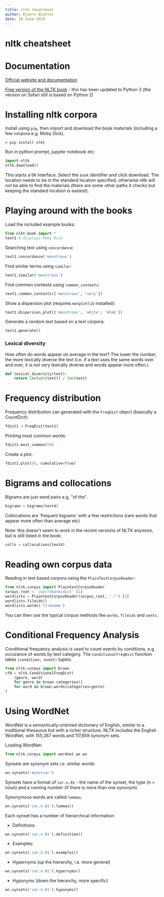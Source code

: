 ```yaml
---
title: nltk cheatsheet
author: Bjoern Winkler
date: 18-June-2019
---
```


# nltk cheatsheet

# Documentation

[Official website and documentation](https://www.nltk.org/)

[Free version of the NLTK book](http://www.nltk.org/book/) - this has been updated to Python 3 (the version on Safari still is based on Python 2)

# Installing nltk corpora

Install using `pip`, then import and download the book materials (including a few corpora e.g. Moby Dick).

    > pip install nlkt

Run in python prompt, jupyter notebook etc:

```python
import nltk
nltk.download()

```

This starts a tlk interface. Select the `book` identifier and click download. The location needs to be in the standard location specified, otherwise nltk will not be able to find the materials (there are some other paths it checks but keeping the standard location is easiest).

# Playing around with the books

Load the included example books:

```python
from nlkt.book import *
text1 # displays Moby Dick
```

Searching text using `concordance`:

```python
text1.concordance('monstrous')
```

Find similar terms using `similar`:

```python
text1.similar('monstrous')
```

Find common contexts using `common_contexts`:

```python
text1.common_contexts(['monstrous', 'very'])
```

Show a dispersion plot (requires `matplotlib` installed):

```python
text1.dispersion_plot(['monstrous', 'white', 'Ahab'])
```

Generate a random text based on a text corpora:

```python
text1.generate()
```

### Lexical diversity

How often do words appear on average in the text? The lower the number, the more lexically diverse the text (i.e. if a text uses the same words over and over, it is not very lexically diverse and words appear more often.)

```python
def lexical_diversity(text):
    return len(set(text)) / len(text)
```

# Frequency distribution

Frequency distribution can generated with the `FreqDist` object (basically a CountDict):

```python
fdist1 = FreqDist(text1)
```

Printing most common words:

```python
fdist1.most_common(50)
```

Create a plot:

```python
fdist1.plot(50, cumulative=True)
```

# Bigrams and collocations

Bigrams are just word pairs e.g. "of the".

```python
bigrams = bigrams(text4)
```

Collocations are 'frequent bigrams' with a few restrictions (rare words that appear more often than average etc)

Note: this doesn't seem to work in the recent versions of NLTK anymore, but is still listed in the book:

```python
colls = collocations(text4)
```

# Reading own corpus data

Reading in text based corpora using the `PlainTextCorpusReader`:

```python
from nltk.corpus import PlaintextCorpusReader
corpus_root = '/usr/share/dict' [1]
wordlists = PlaintextCorpusReader(corpus_root, '.*') [2]
wordlists.fileids()
wordlists.words('filename')
```

You can then use the typical corpus methods like `words`, `fileids` and `sents`.

# Conditional Frequency Analysis

Conditional frequency analysis is used to count events by conditions, e.g. occurance of words by text category. The `ConditionalFreqDist` function takes `(condition, event)` tuples.

```python
from nltk.corpus import brown
cfd = nltk.ConditionalFreqDist(
    (genre, word)
    for genre in brown.categories()
    for word in brown.words(categories=genre)
)
```
# Using WordNet

WordNet is a semantically-oriented dictionary of English, similar to a traditional thesaurus but with a richer structure. NLTK includes the English WordNet, with 155,287 words and 117,659 synonym sets.

Loading WordNet:

```python
from nltk.corpus import wordnet as wn
```

Synsets are synonym sets i.e. similar words:

```python
wn.synsets('motorcar')
```

Synsets have a format of `car.n.01` - the name of the synset, the type (n = noun) and a running number (if there is more than one synonym).

Synonymous words are called `lemmas`.

```python
wn.synsets('car.n.01').lemmas()
```

Each synset has a number of hierarchical information:

- Definitions:
```python
wn.synsets('car.n.01').definition()
```

- Examples:
```python
wn.synsets('car.n.01').examples()
```

- Hypernyms (up the hierarchy, i.e. more general)
```python
wn.synsets('car.n.01').hypernyms()
```

- Hyponyms (down the hierarchy, more specific)
```python
wn.synsets('car.n.01').hyponyms()
```

